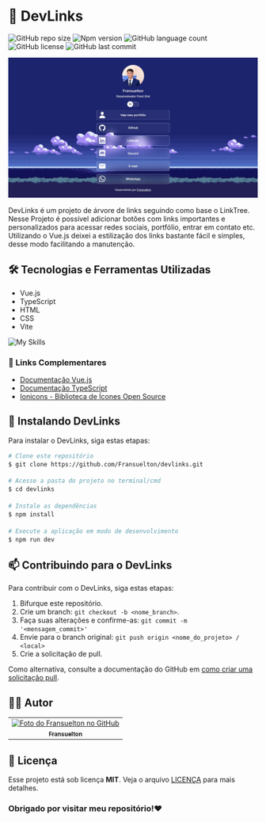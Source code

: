 # 🔗 DevLinks

![GitHub repo size](https://img.shields.io/github/repo-size/Fransuelton/devlinks?style=)
![Npm version](https://img.shields.io/static/v1?label=npm&message=v10.1.0&logo=npm&color=blue)
![GitHub language count](https://img.shields.io/github/languages/count/Fransuelton/devlinks?style=)
![GitHub license](https://img.shields.io/github/license/Fransuelton/devlinks)
![GitHub last commit](https://img.shields.io/github/last-commit/Fransuelton/devlinks)

<img src="./.github/project.jpg" alt="Exemplo imagem">

DevLinks é um projeto de árvore de links seguindo como base o LinkTree. Nesse Projeto é possível adicionar botões com links importantes e personalizados para acessar redes sociais, portfólio, entrar em contato etc. Utilizando o Vue.js deixei a estilização dos links bastante fácil e simples, desse modo facilitando a manutenção.

## 🛠️ Tecnologias e Ferramentas Utilizadas

- Vue.js
- TypeScript
- HTML
- CSS
- Vite

![My Skills](https://skillicons.dev/icons?i=vue,ts,html,css,vite)

### 📃 Links Complementares

- [Documentação Vue.js](https://vuejs.org/)
- [Documentação TypeScript](https://www.typescriptlang.org/)
- [Ionicons - Biblioteca de Ícones Open Source](https://ionic.io/ionicons)

## 🚀 Instalando DevLinks

Para instalar o DevLinks, siga estas etapas:

```bash
# Clone este repositório
$ git clone https://github.com/Fransuelton/devlinks.git

# Acesse a pasta do projeto no terminal/cmd
$ cd devlinks

# Instale as dependências
$ npm install

# Execute a aplicação em modo de desenvolvimento
$ npm run dev
```

## 📫 Contribuindo para o DevLinks

Para contribuir com o DevLinks, siga estas etapas:

1. Bifurque este repositório.
2. Crie um branch: `git checkout -b <nome_branch>`.
3. Faça suas alterações e confirme-as: `git commit -m '<mensagem_commit>'`
4. Envie para o branch original: `git push origin <nome_do_projeto> / <local>`
5. Crie a solicitação de pull.

Como alternativa, consulte a documentação do GitHub em [como criar uma solicitação pull](https://help.github.com/en/github/collaborating-with-issues-and-pull-requests/creating-a-pull-request).

## 🧑‍💻 Autor

<table>
  <tr>
    <td align="center">
      <a href="https://www.linkedin.com/in/fransuelton/" title="Acesse meu LinkedIn">
        <img src="https://avatars.githubusercontent.com/u/107893416?v=4" width="100px;" alt="Foto do Fransuelton no GitHub"/><br>
        <sub>
          <b>Fransuelton</b>
        </sub>
      </a>
    </td>
  </tr>
</table>

## 📝 Licença

Esse projeto está sob licença **MIT**. Veja o arquivo [LICENÇA](LICENSE.md) para mais detalhes.

### Obrigado por visitar meu repositório!❤️
